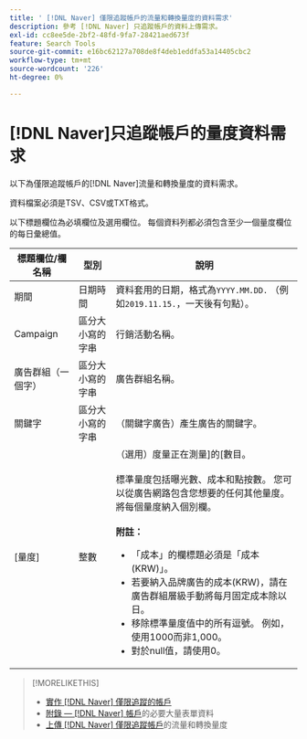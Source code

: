 ```yaml
---
title: ' [!DNL Naver] 僅限追蹤帳戶的流量和轉換量度的資料需求'
description: 參考 [!DNL Naver] 只追蹤帳戶的資料上傳需求。
exl-id: cc8ee5de-2bf2-48fd-9fa7-28421aed673f
feature: Search Tools
source-git-commit: e16bc62127a708de8f4deb1eddfa53a14405cbc2
workflow-type: tm+mt
source-wordcount: '226'
ht-degree: 0%

---
```


# [!DNL Naver]只追蹤帳戶的量度資料需求

以下為僅限追蹤帳戶的[!DNL Naver]流量和轉換量度的資料需求。

資料檔案必須是TSV、CSV或TXT格式。

以下標題欄位為必填欄位及選用欄位。 每個資料列都必須包含至少一個量度欄位的每日彙總值。

| 標題欄位/欄名稱 | 型別 | 說明 |
| ---- | ---- | ---- |
| 期間 | 日期時間 | 資料套用的日期，格式為`YYYY.MM.DD.` （例如`2019.11.15.`，一天後有句點）。 |
| Campaign | 區分大小寫的字串 | 行銷活動名稱。 |
| 廣告群組（一個字） | 區分大小寫的字串 | 廣告群組名稱。 |
| 關鍵字 | 區分大小寫的字串 | （關鍵字廣告）產生廣告的關鍵字。 |
| [量度] | 整數 | （選用）度量正在測量]的[數目。</br><br>標準量度包括曝光數、成本和點按數。 您可以從廣告網路包含您想要的任何其他量度。 將每個量度納入個別欄。<br><br><b>附註：</b><ul><li>「成本」的欄標題必須是「成本(KRW)」。</li><li>若要納入品牌廣告的成本(KRW)，請在廣告群組層級手動將每月固定成本除以日。</li><li>移除標準量度值中的所有逗號。 例如，使用1000而非1,000。</li><li>對於null值，請使用0。</li></ul> |

>[!MORELIKETHIS]
>
>* [實作 [!DNL Naver] 僅限追蹤的帳戶](/help/search-social-commerce/campaign-management/naver-tracking-only-account-implement.md)
>* [附錄 —  [!DNL Naver] 帳戶](/help/search-social-commerce/campaign-management/bulksheets/bulksheet-data-formats/bulksheet-data-naver.md)的必要大量表單資料
>* [上傳 [!DNL Naver] 僅限追蹤帳戶](/help/search-social-commerce/tools/metrics-upload-tracking-campaigns/naver-tracking-campaigns-upload-metrics.md)的流量和轉換量度
